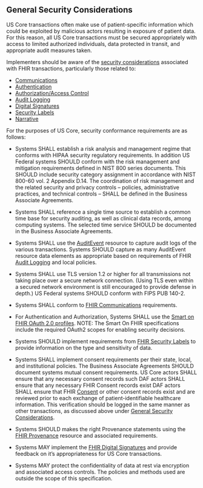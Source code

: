 
## General Security Considerations

US Core transactions often make use of patient-specific information which could be exploited by malicious actors resulting in exposure of patient data. For this reason, all US Core transactions must be secured appropriately with access to limited authorized individuals, data protected in transit, and appropriate audit measures taken.

Implementers should be aware of the [security considerations] associated with FHIR transactions, particularly those related to:

-   [Communications]
-   [Authentication]
-   [Authorization/Access Control]
-   [Audit Logging]
-   [Digital Signatures]
-   [Security Labels]
-   [Narrative]

For the purposes of US Core, security conformance requirements are as follows:


- Systems SHALL establish a risk analysis and management regime that conforms with HIPAA security regulatory requirements. In addition US Federal systems SHOULD conform with the risk management and mitigation requirements defined in NIST 800 series documents. This SHOULD include security category assignment in accordance with NIST 800-60 vol. 2 Appendix D.14. The coordination of risk management and the related security and privacy controls – policies, administrative practices, and technical controls – SHALL be defined in the Business Associate Agreements.
- Systems SHALL reference a single time source to establish a common time base for security auditing, as well as clinical data records, among computing systems. The selected time service SHOULD be documented in the Business Associate Agreements.

- Systems SHALL use the [AuditEvent] resource to capture audit logs of the various transactions. Systems SHOULD capture as many AuditEvent resource data elements as appropriate based on requirements of FHIR [Audit Logging] and local policies.
-   Systems SHALL use TLS version 1.2 or higher for all transmissions not taking place over a secure network connection.
    (Using TLS even within a secured network environment is still encouraged to provide defense in depth.) US Federal systems SHOULD conform with FIPS PUB 140-2.
-   Systems SHALL conform to [FHIR Communications] requirements.
-   For Authentication and Authorization, Systems SHALL use the [Smart on FHIR OAuth 2.0 profiles](http://docs.smarthealthit.org/authorization/). NOTE: The Smart On FHIR specifications include the required OAuth2 scopes for enabling security decisions.
-   Systems SHOULD implement requirements from [FHIR Security Labels] to provide information on the type and sensitivity of data.
-   Systems SHALL implement consent requirements per their state, local, and institutional policies. The Business Associate Agreements SHOULD document systems mutual consent requirements. US Core actors SHALL ensure that any necessary consent records such DAF actors SHALL ensure that any necessary FHIR Consent records exist DAF actors SHALL ensure that FHIR [Consent] or other consent records exist and are reviewed prior to each exchange of patient-identifiable healthcare information. This verification should be logged in the same manner as other transactions, as discussed above under [General Security Considerations].
-   Systems SHOULD makes the right Provenance statements using the [FHIR Provenance] resource and associated requirements.
-   Systems MAY implement the [FHIR Digital Signatures] and provide feedback on it’s appropriateness for US Core transactions.
-   Systems MAY protect the confidentiality of data at rest via encryption and associated access controls. The policies and methods used are outside the scope of this specification.


  [FHIR Communications]: {{site.data.fhir.path}}/security.html#http
  [Smart On FHIR]: http://fhir-docs.smarthealthit.org/argonaut-dev/authorization/backend-services/
  [FHIR Security Labels]: {{site.data.fhir.path}}/security-labels.html
  [General Security Considerations]: #general-security-considerations
  [FHIR Provenance]: {{site.data.fhir.path}}/provenance.html
  [FHIR Digital Signatures]: {{site.data.fhir.path}}/security.html#digital%20signatures

  [security considerations]: {{site.data.fhir.path}}/security.html
  [Communications]: {{site.data.fhir.path}}/security.html#http
  [Authentication]: {{site.data.fhir.path}}/security.html#authentication
  [Authorization/Access Control]: {{site.data.fhir.path}}/security.html#authorization/access%20control
  [Audit Logging]: {{site.data.fhir.path}}/security.html#audit%20logging
  [Digital Signatures]: {{site.data.fhir.path}}/security.html#digital%20signatures
  [Security Labels]: {{site.data.fhir.path}}/security-labels.html
  [Narrative]: {{site.data.fhir.path}}/security.html#narrative
  [AuditEvent]: {{site.data.fhir.path}}/auditevent.html
  [Audit Logging]: {{site.data.fhir.path}}/security.html#audit
  [Consent]: {{site.data.fhir.path}}/consent.html
